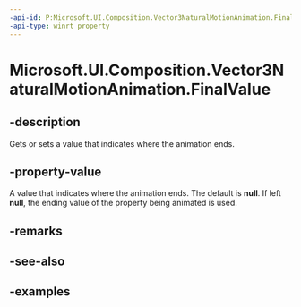 ```yaml
---
-api-id: P:Microsoft.UI.Composition.Vector3NaturalMotionAnimation.FinalValue
-api-type: winrt property
---
```


<!-- Property syntax.
public IReference<Vector3> FinalValue { get;  set; }
-->

# Microsoft.UI.Composition.Vector3NaturalMotionAnimation.FinalValue

## -description

Gets or sets a value that indicates where the animation ends.

## -property-value

A value that indicates where the animation ends. The default is **null**. If left **null**, the ending value of the property being animated is used.

## -remarks

## -see-also

## -examples


